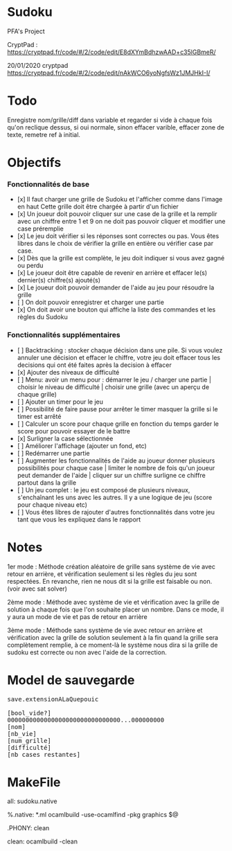 # Sudoku
PFA's Project


CryptPad : https://cryptpad.fr/code/#/2/code/edit/E8dXYmBdhzwAAD+c35lGBmeR/

20/01/2020 cryptpad https://cryptpad.fr/code/#/2/code/edit/nAkWCO6yoNgfsWz1JMJHkI-I/

# Todo

Enregistre nom/grille/diff dans variable et regarder si vide à chaque fois qu'on reclique dessus, si oui normale,  sinon effacer varible, effacer zone de texte, remetre ref à initial.


# Objectifs

### Fonctionnalités de base

<ul>
  <li> [x] Il faut charger une grille de Sudoku et l'afficher comme dans l'image en haut
    Cette grille doit être chargée à partir d'un fichier</li>
  <li> [x] Un joueur doit pouvoir cliquer sur une case de la grille et la remplir avec un chiffre entre 1 et 9
on ne doit pas pouvoir cliquer et modifier une case préremplie</li>
  <li> [x] Le jeu doit vérifier si les réponses sont correctes ou pas. Vous êtes libres dans le choix de vérifier la grille en entière ou vérifier case par case.</li>
  <li> [x] Dès que la grille est complète, le jeu doit indiquer si vous avez gagné ou perdu</li>
  <li> [x] Le joueur doit être capable de revenir en arrière et effacer le(s) dernier(s) chiffre(s) ajouté(s)</li>
  <li> [x] Le joueur doit pouvoir demander de l'aide au jeu pour résoudre la grille</li>
  <li> [ ] On doit pouvoir enregistrer et charger une partie</li>
  <li> [x] On doit avoir une bouton qui affiche la liste des commandes et les règles du Sudoku</li>
</ul>

### Fonctionnalités supplémentaires

<ul>
  <li> [ ] Backtracking : stocker chaque décision dans une pile. Si vous voulez annuler une décision et effacer le chiffre, votre jeu doit effacer tous les decisions qui ont été faites après la decision à effacer</li>
  <li> [x] Ajouter des niveaux de difficulté</li>
  <li> [ ] Menu: avoir un menu pour :
démarrer le jeu / charger une partie | 
choisir le niveau de difficulté | 
choisir une grille (avec un aperçu de chaque grille)</li>
  <li> [ ] Ajouter un timer pour le jeu</li>
  <li> [ ] Possibilité de faire pause pour arrêter le timer
masquer la grille si le timer est arrêté</li>
  <li> [ ] Calculer un score pour chaque grille en fonction du temps
garder le score pour pouvoir essayer de le battre</li>
  <li> [x] Surligner la case sélectionnée</li>
  <li> [ ] Améliorer l'affichage (ajouter un fond, etc)</li>
  <li> [ ] Redémarrer une partie</li>
  <li> [ ] Augmenter les fonctionnalités de l'aide au joueur
donner plusieurs possibilités pour chaque case | 
limiter le nombre de fois qu'un joueur peut demander de l'aide | 
cliquer sur un chiffre surligne ce chiffre partout dans la grille</li>
  <li> [ ] Un jeu complet : le jeu est composé de plusieurs niveaux, s'enchaînant les uns avec les autres. Il y a une logique de jeu (score pour chaque niveau etc)</li>
  <li> [ ] Vous êtes libres de rajouter d'autres fonctionnalités dans votre jeu tant que vous les expliquez dans le rapport</li>
</ul>


# Notes


1er mode : Méthode création aléatoire de grille sans système de vie avec retour en arrière, et vérification seulement si les règles du jeu sont respectées. En revanche, rien ne nous dit si la grille est faisable ou non. (voir avec sat solver)

2ème mode : Méthode avec système de vie et vérification avec la grille de solution à chaque fois que l'on souhaite placer un nombre. Dans ce mode, il y aura un mode de vie et pas de retour en arrière

3ème mode : Méthode sans système de vie avec retour en arrière et vérification avec la grille de solution seulement à la fin quand la grille sera complètement remplie, à ce moment-là le système nous dira si la grille de sudoku est correcte ou non avec l'aide de la correction.


# Model de sauvegarde
<pre>save.extensionALaQuepouic

[bool_vide?]
0000000000000000000000000000000...000000000
[nom]
[nb_vie]
[num_grille]
[difficulté]
[nb_cases_restantes]
</pre>







# MakeFile


all: sudoku.native

%.native: *.ml
	ocamlbuild -use-ocamlfind -pkg graphics $@

.PHONY: clean

clean:
	ocamlbuild -clean
